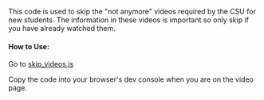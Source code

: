 This code is used to skip the "not anymore" videos required by the CSU for new students. The information in these videos is important so only skip if you have already watched them.

#### How to Use:
Go to [skip_videos.js](skip_videos.js)

Copy the code into your browser's dev console when you are on the video page.
